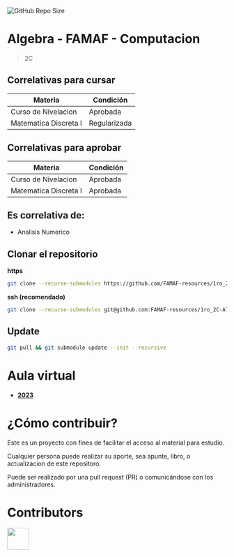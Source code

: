![GitHub Repo Size](https://img.shields.io/github/repo-size/FAMAF-resources/1ro_2C-Algebra-FAMAF)

# Algebra - FAMAF - Computacion

> 2C

## Correlativas para **cursar**

| Materia               | Condición    |
| --------------------- | ------------ |
| Curso de Nivelacion | Aprobada |
| Matematica Discreta I   | Regularizada     |

## Correlativas para **aprobar**

| Materia               | Condición    |
| --------------------- | ------------ |
| Curso de Nivelacion | Aprobada     |
| Matematica Discreta I   | Aprobada     |

## Es correlativa de:

- Analisis Numerico

## Clonar el repositorio

**https**

```bash
git clone --recurse-submodules https://github.com/FAMAF-resources/1ro_2C-Algebra-FAMAF.git
```

**ssh (recomendado)**

```bash
git clone --recurse-submodules git@github.com:FAMAF-resources/1ro_2C-Algebra-FAMAF.git
```

## Update

```bash
git pull && git submodule update --init --recursive
```

# Aula virtual

- [**2023**](https://famaf.aulavirtual.unc.edu.ar/course/view.php?id=165&section=0)

# ¿Cómo contribuir?

Este es un proyecto con fines de facilitar el acceso al material para estudio.

Cualquier persona puede realizar su aporte, sea apunte, libro, o actualizacion de este repositoro.

Puede ser realizado por una pull request (PR) o comunicándose con los administradores.

# Contributors
<a href="https://github.com/FAMAF-resources/1ro_2C-Algebra-FAMAF/graphs/contributors">
  <img src="https://contrib.rocks/image?repo=FAMAF-resources/1ro_2C-Algebra-FAMAF" height="50"/>
</a>
